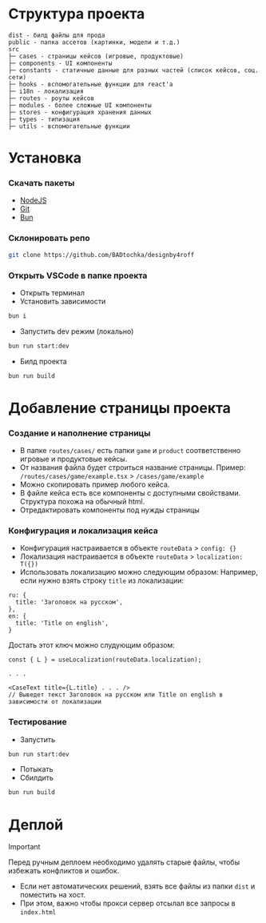 # Структура проекта
```
dist - билд файлы для прода
public - папка ассетов (картинки, модели и т.д.)
src 
├─ cases - страницы кейсов (игровые, продуктовые)
├─ components - UI компоненты
├─ constants - статичные данные для разных частей (список кейсов, соц. сети)
├─ hooks - вспомогательные функции для react'а
├─ i18n - локализация
├─ routes - роуты кейсов
├─ modules - более сложные UI компоненты
├─ stores - конфигурация хранения данных
├─ types - типизация
├─ utils - вспомогательные функции
```

# Установка
### Скачать пакеты
 - [NodeJS](https://nodejs.org/en)
 - [Git](https://git-scm.com)
 - [Bun](https://bun.sh)

### Склонировать репо
```bash
git clone https://github.com/BADtochka/designby4roff
```

### Открыть VSCode в папке проекта
- Открыть терминал
- Установить зависимости
```bash
bun i
```

- Запустить dev режим (локально)
```bash
bun run start:dev
```

- Билд проекта
```bash
bun run build
```

# Добавление страницы проекта

### Создание и наполнение страницы
- В папке `routes/cases/` есть папки `game` и `product` соответственно игровые и продуктовые кейсы.
- От названия файла будет строиться название страницы. Пример: `/routes/cases/game/example.tsx` > `/cases/game/example`
- Можно скопировать пример любого кейса.
- В файле кейса есть все компоненты с доступными свойствами. Структура похожа на обычный html.
- Отредактировать компоненты под нужды страницы

### Конфигурация и локализация кейса
- Конфигурация настраивается в объекте `routeData` > `config: {}`
- Локализация настраивается в объекте `routeData` > `localization: T({})`
- Использовать локализацию можно следующим образом:
Например, если нужно взять строку `title` из локализации:
```tsx
ru: {
  title: 'Заголовок на русском',
},
en: {
  title: 'Title on english',
}
```

Достать этот ключ можно слудующим образом:
```tsx
const { L } = useLocalization(routeData.localization);

. . .

<CaseText title={L.title} . . . /> 
// Выведет текст Заголовок на русском или Title on english в зависимости от локализации

```


### Тестирование
- Запустить
```bash
bun run start:dev
```
- Потыкать
- Сбилдить 
```bash
bun run build
```

# Деплой
> [!IMPORTANT]
> Перед ручным деплоем необходимо удалять старые файлы, чтобы избежать конфликтов и ошибок.

- Если нет автоматических решений, взять все файлы из папки `dist` и поместить на хост.
- При этом, важно чтобы прокси сервер отсылал все запросы в `index.html`
